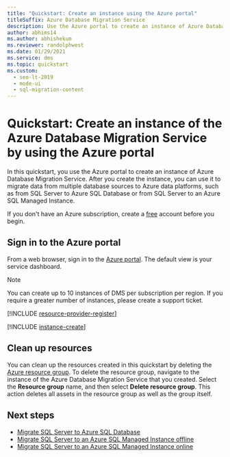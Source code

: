 ```yaml
---
title: "Quickstart: Create an instance using the Azure portal"
titleSuffix: Azure Database Migration Service
description: Use the Azure portal to create an instance of Azure Database Migration Service.
author: abhims14
ms.author: abhishekum
ms.reviewer: randolphwest
ms.date: 01/29/2021
ms.service: dms
ms.topic: quickstart
ms.custom:
  - seo-lt-2019
  - mode-ui
  - sql-migration-content
---
```


# Quickstart: Create an instance of the Azure Database Migration Service by using the Azure portal

In this quickstart, you use the Azure portal to create an instance of Azure Database Migration Service. After you create the instance, you can use it to migrate data from multiple database sources to Azure data platforms, such as from SQL Server to Azure SQL Database or from SQL Server to an Azure SQL Managed Instance.

If you don't have an Azure subscription, create a [free](https://azure.microsoft.com/free/) account before you begin.

## Sign in to the Azure portal

From a web browser, sign in to the [Azure portal](https://portal.azure.com). The default view is your service dashboard.

> [!NOTE]
> You can create up to 10 instances of DMS per subscription per region. If you require a greater number of instances, please create a support ticket.

<!--- Register the resource provider -->
[!INCLUDE [resource-provider-register](../../includes/database-migration-service-resource-provider-register.md)]

<!--- Create an instance of the service -->
[!INCLUDE [instance-create](../../includes/database-migration-service-instance-create.md)]  

## Clean up resources

You can clean up the resources created in this quickstart by deleting the [Azure resource group](../azure-resource-manager/management/overview.md). To delete the resource group, navigate to the instance of the Azure Database Migration Service that you created. Select the **Resource group** name, and then select **Delete resource group**. This action deletes all assets in the resource group as well as the group itself.

## Next steps

* [Migrate SQL Server to Azure SQL Database](tutorial-sql-server-to-azure-sql.md)
* [Migrate SQL Server to an Azure SQL Managed Instance offline](tutorial-sql-server-to-managed-instance.md)
* [Migrate SQL Server to an Azure SQL Managed Instance online](tutorial-sql-server-managed-instance-online.md)
